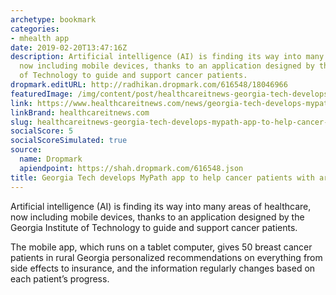 ```yaml
---
archetype: bookmark
categories:
- mhealth app
date: 2019-02-20T13:47:16Z
description: Artificial intelligence (AI) is finding its way into many areas of healthcare,
  now including mobile devices, thanks to an application designed by the Georgia Institute
  of Technology to guide and support cancer patients.
dropmark.editURL: http://radhikan.dropmark.com/616548/18046966
featuredImage: /img/content/post/healthcareitnews-georgia-tech-develops-mypath-app-to-help-cancer-patients-with-artificial-intelligence.jpg
link: https://www.healthcareitnews.com/news/georgia-tech-develops-mypath-app-help-cancer-patients-artificial-intelligence
linkBrand: healthcareitnews.com
slug: healthcareitnews-georgia-tech-develops-mypath-app-to-help-cancer-patients-with-artificial-intelligence
socialScore: 5
socialScoreSimulated: true
source:
  name: Dropmark
  apiendpoint: https://shah.dropmark.com/616548.json
title: Georgia Tech develops MyPath app to help cancer patients with artificial intelligence
---
```

Artificial intelligence (AI) is finding its way into many areas of healthcare, now including mobile devices, thanks to an application designed by the Georgia Institute of Technology to guide and support cancer patients.

The mobile app, which runs on a tablet computer, gives 50 breast cancer patients in rural Georgia personalized recommendations on everything from side effects to insurance, and the information regularly changes based on each patient’s progress.

